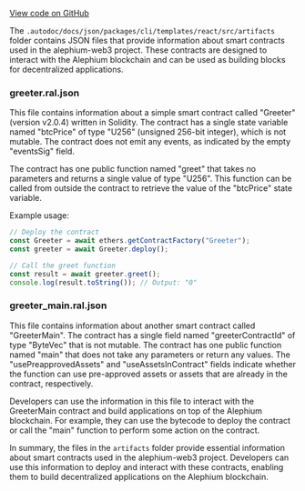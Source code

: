 [View code on GitHub](https://github.com/alephium/alephium-web3/.autodoc/docs/json/packages/cli/templates/react/src/artifacts)

The `.autodoc/docs/json/packages/cli/templates/react/src/artifacts` folder contains JSON files that provide information about smart contracts used in the alephium-web3 project. These contracts are designed to interact with the Alephium blockchain and can be used as building blocks for decentralized applications.

### greeter.ral.json

This file contains information about a simple smart contract called "Greeter" (version v2.0.4) written in Solidity. The contract has a single state variable named "btcPrice" of type "U256" (unsigned 256-bit integer), which is not mutable. The contract does not emit any events, as indicated by the empty "eventsSig" field.

The contract has one public function named "greet" that takes no parameters and returns a single value of type "U256". This function can be called from outside the contract to retrieve the value of the "btcPrice" state variable.

Example usage:

```javascript
// Deploy the contract
const Greeter = await ethers.getContractFactory("Greeter");
const greeter = await Greeter.deploy();

// Call the greet function
const result = await greeter.greet();
console.log(result.toString()); // Output: "0"
```

### greeter_main.ral.json

This file contains information about another smart contract called "GreeterMain". The contract has a single field named "greeterContractId" of type "ByteVec" that is not mutable. The contract has one public function named "main" that does not take any parameters or return any values. The "usePreapprovedAssets" and "useAssetsInContract" fields indicate whether the function can use pre-approved assets or assets that are already in the contract, respectively.

Developers can use the information in this file to interact with the GreeterMain contract and build applications on top of the Alephium blockchain. For example, they can use the bytecode to deploy the contract or call the "main" function to perform some action on the contract.

In summary, the files in the `artifacts` folder provide essential information about smart contracts used in the alephium-web3 project. Developers can use this information to deploy and interact with these contracts, enabling them to build decentralized applications on the Alephium blockchain.
